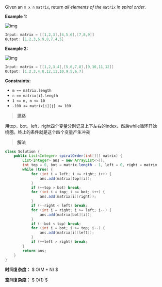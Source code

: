 Given an `m x n` `matrix`, return *all elements of the* `matrix` *in spiral order*.

 

**Example 1:**

![img](https://assets.leetcode.com/uploads/2020/11/13/spiral1.jpg)

```java
Input: matrix = [[1,2,3],[4,5,6],[7,8,9]]
Output: [1,2,3,6,9,8,7,4,5]
```

**Example 2:**

![img](https://assets.leetcode.com/uploads/2020/11/13/spiral.jpg)

```java
Input: matrix = [[1,2,3,4],[5,6,7,8],[9,10,11,12]]
Output: [1,2,3,4,8,12,11,10,9,5,6,7]
```

 

**Constraints:**

- `m == matrix.length`
- `n == matrix[i].length`
- `1 <= m, n <= 10`
- `-100 <= matrix[i][j] <= 100`



> **思路**

用top，bot，left，right四个变量分别记录上下左右的index，然后while循环开始绕圈。终止的条件就是这个四个变量产生冲突



> **解法**

```java
class Solution {
    public List<Integer> spiralOrder(int[][] matrix) {
        List<Integer> ans = new ArrayList<>();
        int top = 0, bot = matrix.length - 1, left = 0, right = matrix[0].length - 1;
        while (true) {
            for (int i = left; i <= right; i++) {
                ans.add(matrix[top][i]);
            }
            if (++top > bot) break;
            for (int i = top; i <= bot; i++) {
                ans.add(matrix[i][right]);
            }
            if (--right < left) break;
            for (int i = right; i >= left; i--) {
                ans.add(matrix[bot][i]);
            }
            if (--bot < top) break;
            for (int i = bot; i >= top; i--) {
                ans.add(matrix[i][left]);
            }
            if (++left > right) break;
        }
        return ans;
    }
}
```

**时间复杂度：** $ O(M * N) $

**空间复杂度：** $ O(1) $